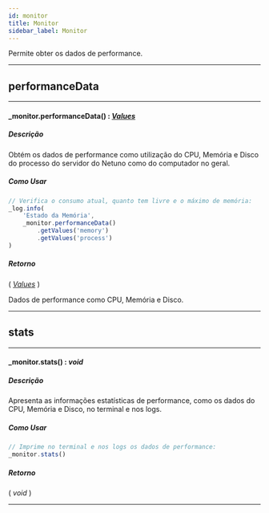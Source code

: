 ```yaml
---
id: monitor
title: Monitor
sidebar_label: Monitor
---
```


Permite obter os dados de performance.

---

## performanceData

---

#### _monitor.performanceData() : _[Values](../../objects/Values)_
##### Descrição

Obtém os dados de performance como utilização do CPU, Memória e Disco do processo do servidor do Netuno como do computador no geral.

##### Como Usar

```javascript
// Verifica o consumo atual, quanto tem livre e o máximo de memória:
_log.info(
    'Estado da Memória',
    _monitor.performanceData()
        .getValues('memory')
        .getValues('process')
)
```

##### Retorno

( _[Values](../../objects/Values)_ )

Dados de performance como CPU, Memória e Disco.

---

## stats

---

#### _monitor.stats() : _void_
##### Descrição

Apresenta as informações estatísticas de performance, como os dados do CPU, Memória e Disco, no terminal e nos logs.

##### Como Usar

```javascript
// Imprime no terminal e nos logs os dados de performance:
_monitor.stats()
```

##### Retorno

( _void_ )


---

